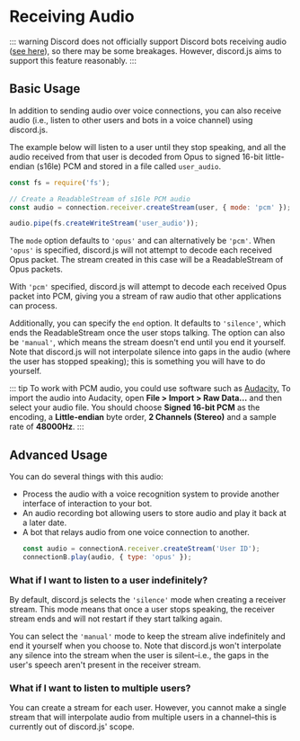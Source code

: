# Receiving Audio

::: warning
Discord does not officially support Discord bots receiving audio ([see here](https://github.com/discord/discord-api-docs/issues/808)), so there may be some breakages. However, discord.js aims to support this feature reasonably.
:::

## Basic Usage

In addition to sending audio over voice connections, you can also receive audio (i.e., listen to other users and bots in a voice channel) using discord.js.

The example below will listen to a user until they stop speaking, and all the audio received from that user is decoded from Opus to signed 16-bit little-endian (s16le) PCM and stored in a file called `user_audio`.

```js
const fs = require('fs');

// Create a ReadableStream of s16le PCM audio
const audio = connection.receiver.createStream(user, { mode: 'pcm' });

audio.pipe(fs.createWriteStream('user_audio'));
```

The `mode` option defaults to `'opus'` and can alternatively be `'pcm'`. When `'opus'` is specified, discord.js will not attempt to decode each received Opus packet. The stream created in this case will be a ReadableStream of Opus packets.

With `'pcm'` specified, discord.js will attempt to decode each received Opus packet into PCM, giving you a stream of raw audio that other applications can process.

Additionally, you can specify the `end` option. It defaults to `'silence'`, which ends the ReadableStream once the user stops talking. The option can also be `'manual'`, which means the stream doesn't end until you end it yourself. Note that discord.js will not interpolate silence into gaps in the audio (where the user has stopped speaking); this is something you will have to do yourself.

::: tip
To work with PCM audio, you could use software such as [Audacity.](https://www.audacityteam.org/) To import the audio into Audacity, open **File > Import > Raw Data...** and then select your audio file. You should choose **Signed 16-bit PCM** as the encoding, a **Little-endian** byte order, **2 Channels (Stereo)** and a sample rate of **48000Hz**. 
:::

## Advanced Usage

You can do several things with this audio:

- Process the audio with a voice recognition system to provide another interface of interaction to your bot.
- An audio recording bot allowing users to store audio and play it back at a later date.
- A bot that relays audio from one voice connection to another.
	```js
	const audio = connectionA.receiver.createStream('User ID');
	connectionB.play(audio, { type: 'opus' });
	```

### What if I want to listen to a user indefinitely?

By default, discord.js selects the `'silence'` mode when creating a receiver stream. This mode means that once a user stops speaking, the receiver stream ends and will not restart if they start talking again.

You can select the `'manual'` mode to keep the stream alive indefinitely and end it yourself when you choose to. Note that discord.js won't interpolate any silence into the stream when the user is silent–i.e., the gaps in the user's speech aren't present in the receiver stream.

### What if I want to listen to multiple users?

You can create a stream for each user. However, you cannot make a single stream that will interpolate audio from multiple users in a channel–this is currently out of discord.js' scope.
